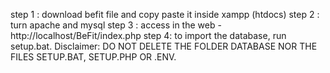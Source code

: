 step 1 : download befit file and copy paste it inside xampp (htdocs)
step 2 : turn apache and mysql
step 3 : access in the web - http://localhost/BeFit/index.php
step 4: to import the database, run setup.bat.
Disclaimer: DO NOT DELETE THE FOLDER DATABASE NOR THE FILES SETUP.BAT, SETUP.PHP OR .ENV.

